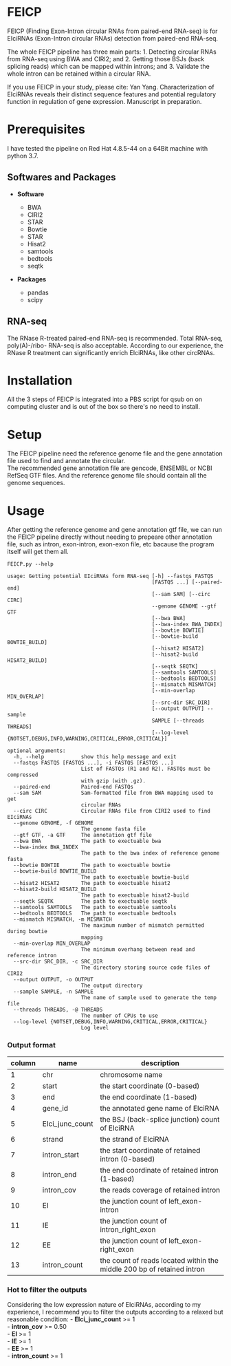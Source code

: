 # FEICP
FEICP (Finding Exon-Intron circular RNAs from paired-end RNA-seq) is for EIciRNAs (Exon-Intron circular RNAs) detection from paired-end RNA-seq.

The whole FEICP pipeline has three main parts: 1. Detecting circular RNAs from RNA-seq using BWA and CIRI2; and 2. Getting those BSJs (back splicing reads) which can be mapped within introns; and 3. Validate the whole intron can be retained within a circular RNA.

If you use FEICP in your study, please cite:
Yan Yang. Characterization of EIciRNAs reveals their distinct sequence features and potential regulatory function in regulation of gene expression. Manuscript in preparation.

# Prerequisites
I have tested the pipeline on Red Hat 4.8.5-44 on a 64Bit machine with python 3.7. 

## Softwares and Packages
  - **Software** <br>
    - BWA<br>
    - CIRI2<br>
    - STAR<br>
    - Bowtie<br>
    - STAR<br>
    - Hisat2<br> 
    - samtools<br>
    - bedtools<br>
    - seqtk<br>

  - **Packages**  
    - pandas  
    - scipy  
 
## RNA-seq
The RNase R-treated paired-end RNA-seq is recommended. Total RNA-seq, poly(A)-/ribo- RNA-seq is also acceptable. According to our experience, the RNase R treatment can significantly enrich EIciRNAs, like other circRNAs.

# Installation
All the 3 steps of FEICP is integrated into a PBS script for qsub on on computing cluster and is out of the box so there's no need to install.

# Setup
The FEICP pipeline need the reference genome file and the gene annotation file used to find and annotate the circular.  
The recommended gene annotation file are gencode, ENSEMBL or NCBI RefSeq GTF files. And the reference genome file should contain all the genome sequences.


# Usage
After getting the reference genome and gene annotation gtf file, we can run the FEICP pipeline directly without needing to prepeare other annotation file, such as intron, exon-intron, exon-exon file, etc bacause the program itself will get them all.
```
FEICP.py --help  

usage: Getting potential EIciRNAs form RNA-seq [-h] --fastqs FASTQS  
                                               [FASTQS ...] [--paired-end]  
                                               [--sam SAM] [--circ CIRC]  
                                               --genome GENOME --gtf GTF  
                                               [--bwa BWA]  
                                               [--bwa-index BWA_INDEX]  
                                               [--bowtie BOWTIE]  
                                               [--bowtie-build BOWTIE_BUILD]  
                                               [--hisat2 HISAT2]  
                                               [--hisat2-build HISAT2_BUILD]  
                                               [--seqtk SEQTK]  
                                               [--samtools SAMTOOLS]  
                                               [--bedtools BEDTOOLS]  
                                               [--mismatch MISMATCH]  
                                               [--min-overlap MIN_OVERLAP]  
                                               [--src-dir SRC_DIR]  
                                               [--output OUTPUT] --sample  
                                               SAMPLE [--threads THREADS]  
                                               [--log-level {NOTSET,DEBUG,INFO,WARNING,CRITICAL,ERROR,CRITICAL}]  

optional arguments:  
  -h, --help            show this help message and exit  
  --fastqs FASTQS [FASTQS ...], -i FASTQS [FASTQS ...]  
                        List of FASTQs (R1 and R2). FASTQs must be compressed  
                        with gzip (with .gz).  
  --paired-end          Paired-end FASTQs  
  --sam SAM             Sam-formatted file from BWA mapping used to get  
                        circular RNAs  
  --circ CIRC           Circular RNAs file from CIRI2 used to find EIciRNAs  
  --genome GENOME, -f GENOME  
                        The genome fasta file  
  --gtf GTF, -a GTF     The annotation gtf file  
  --bwa BWA             The path to exectuable bwa  
  --bwa-index BWA_INDEX  
                        The path to the bwa index of reference genome fasta  
  --bowtie BOWTIE       The path to exectuable bowtie  
  --bowtie-build BOWTIE_BUILD  
                        The path to exectuable bowtie-build  
  --hisat2 HISAT2       The path to exectuable hisat2  
  --hisat2-build HISAT2_BUILD  
                        The path to exectuable hisat2-build  
  --seqtk SEQTK         The path to exectuable seqtk  
  --samtools SAMTOOLS   The path to exectuable samtools  
  --bedtools BEDTOOLS   The path to exectuable bedtools  
  --mismatch MISMATCH, -m MISMATCH  
                        The maximum number of mismatch permitted during bowtie  
                        mapping  
  --min-overlap MIN_OVERLAP  
                        The minimum overhang between read and reference intron  
  --src-dir SRC_DIR, -c SRC_DIR  
                        The directory storing source code files of CIRI2  
  --output OUTPUT, -o OUTPUT  
                        The output directory  
  --sample SAMPLE, -n SAMPLE  
                        The name of sample used to generate the temp file  
  --threads THREADS, -@ THREADS  
                        The number of CPUs to use  
  --log-level {NOTSET,DEBUG,INFO,WARNING,CRITICAL,ERROR,CRITICAL}  
                        Log level  
```

### Output format ###
| column | name | description |
|--------|------|-------------|
| 1 | chr | chromosome name |
| 2 | start | the start coordinate (0-based) |
| 3 | end | the end coordinate (1-based) |
| 4 | gene_id | the annotated gene name of EIciRNA |
| 5 | EIci_junc_count | the BSJ (back-splice junction) count of EIciRNA |
| 6 | strand | the strand of EIciRNA |
| 7 | intron_start | the start coordinate of retained intron (0-based) |
| 8 | intron_end | the end coordinate of retained intron (1-based) |
| 9 | intron_cov | the reads coverage of retained intron |
| 10 | EI | the junction count of left_exon-intron |
| 11 | IE | the junction count of intron_right_exon |
| 12 | EE | the junction count of left_exon-right_exon |
| 13 | intron_count | the count of reads located within the middle 200 bp of retained intron |


### Hot to filter the outputs ###
Considering the low expression nature of EIciRNAs, according to my experience, I recommend you to filter the outputs according to a relaxed but reasonable condition:
    - **EIci_junc_count** >= 1  
    - **intron_cov** >= 0.50  
    - **EI** >= 1  
    - **IE** >= 1  
    - **EE** >= 1  
    - **intron_count** >= 1  
